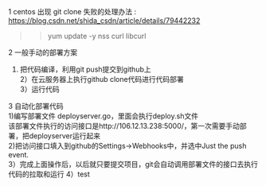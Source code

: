 1 centos 出现 git clone 失败的处理办法 : https://blog.csdn.net/shida_csdn/article/details/79442232
>> yum update -y nss curl libcurl <br>

2 一般手动的部署方案 <br>
1) 把代码编译，利用git push提交到github上<br>
2）在云服务器上执行github clone代码进行代码部署<br>
3）运行代码<br>

3 自动化部署代码<br>
 1)编写部署文件 deployserver.go，里面会执行deploy.sh文件<br>
 	该部署文件执行的访问接口是http://106.12.13.238:5000/，第一次需要手动部署，把deployserver运行起来<br>
 2)把访问接口填入到github的Settings->Webhooks中，并选中Just the push event.<br>
 3）完成上面操作后，以后就只要提交项目，git会自动调用部署文件的接口去执行代码的拉取和运行
 4）test
